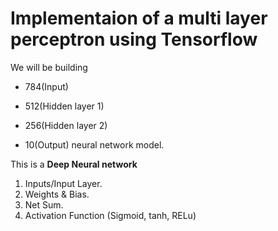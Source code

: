 # Implementaion of a multi layer perceptron using Tensorflow

We will be building 

* 784(Input)

* 512(Hidden layer 1)

* 256(Hidden layer 2)

* 10(Output) neural network model.

This is a **Deep Neural network**
1. Inputs/Input Layer.
2. Weights & Bias.
3. Net Sum.
4. Activation Function (Sigmoid, tanh, RELu)

